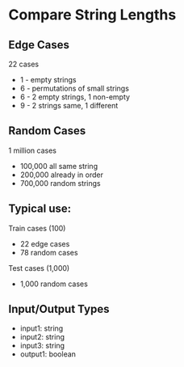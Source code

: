 # Compare String Lengths

## Edge Cases
22 cases
- 1 - empty strings
- 6 - permutations of small strings
- 6 - 2 empty strings, 1 non-empty
- 9 - 2 strings same, 1 different

## Random Cases
1 million cases
- 100,000 all same string
- 200,000 already in order
- 700,000 random strings

## Typical use:
Train cases (100)
- 22 edge cases
- 78 random cases

Test cases (1,000)
- 1,000 random cases

## Input/Output Types
- input1: string
- input2: string
- input3: string
- output1: boolean
